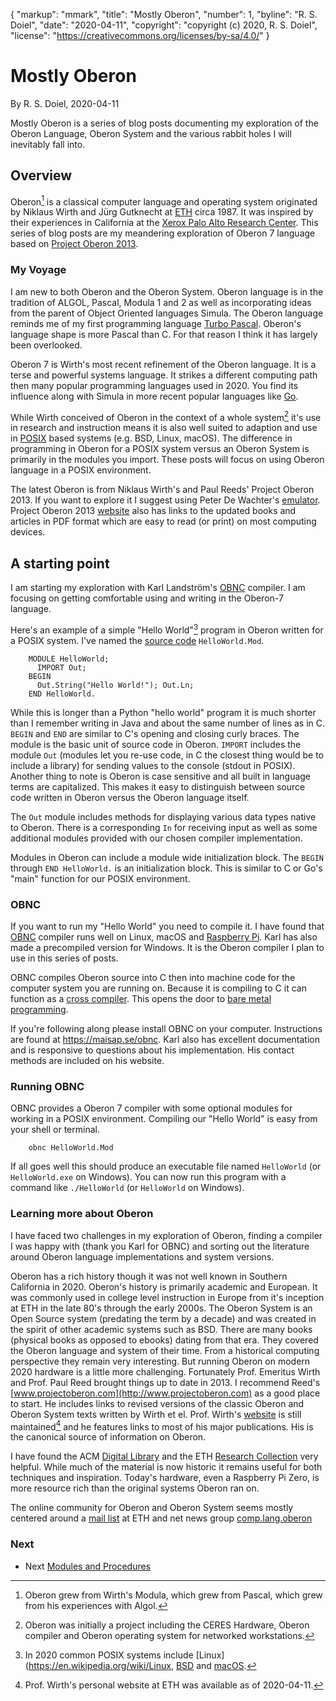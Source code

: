{
    "markup": "mmark",
    "title": "Mostly Oberon",
    "number": 1,
    "byline": "R. S. Doiel",
    "date": "2020-04-11",
    "copyright": "copyright (c) 2020, R. S. Doiel",
    "license": "https://creativecommons.org/licenses/by-sa/4.0/"
}


# Mostly Oberon

By R. S. Doiel, 2020-04-11

Mostly Oberon is a series of blog posts documenting my exploration of the Oberon Language, Oberon System and the various rabbit holes I will inevitably fall into.

## Overview

Oberon[^1] is a classical computer language and operating system originated by Niklaus Wirth and Jürg Gutknecht at [ETH](https://en.wikipedia.org/wiki/ETH_Zurich) circa 1987.  It was inspired by their experiences in California at the [Xerox Palo Alto Research Center](https://en.wikipedia.org/wiki/PARC_\(company\)).  This series of blog posts are my meandering exploration of Oberon 7 language based on [Project Oberon 2013](http://www.projectoberon.com/).


### My Voyage

I am new to both Oberon and the Oberon System.  Oberon language is in the tradition of ALGOL, Pascal, Modula 1 and 2 as well as incorporating ideas from the parent of Object Oriented languages Simula. The Oberon language reminds me of my first programming language [Turbo Pascal](https://en.wikipedia.org/wiki/Turbo_Pascal).  Oberon's language shape is more Pascal than C. For that reason I think it has largely been overlooked.

Oberon 7 is Wirth's most recent refinement of the Oberon language.  It is a terse and powerful systems language.  It strikes a different computing path then many popular programming languages used in 2020.  You find its influence along with Simula in more recent popular languages like [Go](https://golang.org).

While Wirth conceived of Oberon in the context of a whole system[^4] it's use in research and instruction means it is also well suited to adaption and use in [POSIX](https://en.wikipedia.org/wiki/POSIX) based systems (e.g. BSD, Linux, macOS).  The difference in programming in Oberon for a POSIX system versus an Oberon System is primarily in the modules you import. These posts will focus on using Oberon language in a POSIX environment.

The latest Oberon is from Niklaus Wirth's and Paul Reeds' Project Oberon 2013. If you want to explore it I suggest using Peter De Wachter's [emulator](https://github.com/pdewacht/oberon-risc-emu). Project Oberon 2013 [website](https://www.projectoberon.com) also has links to the updated books and articles in PDF format which are easy to read (or print) on most computing devices.


## A starting point

I am starting my exploration with Karl Landström's [OBNC](https://miasap.se/obnc/) compiler. I am focusing on getting comfortable using and writing in the Oberon-7 language.

Here's an example of a simple "Hello World"[^2] program in Oberon written for a POSIX system. I've named the [source code](HelloWorld.Mod) `HelloWorld.Mod`.

```Oberon
    MODULE HelloWorld;
      IMPORT Out;
    BEGIN
      Out.String("Hello World!"); Out.Ln;
    END HelloWorld.
```

While this is longer than a Python "hello world" program it is much shorter than I remember writing in Java and about the same number of lines as in C. `BEGIN` and `END` are similar to C's opening and closing curly braces. The module is the basic unit of source code in Oberon. `IMPORT` includes the module `Out` (modules let you re-use code, in C the closest thing would be to include a library) for sending values to the console (stdout in POSIX). Another thing to note is Oberon is case sensitive and all built in language terms are capitalized. This makes it easy to distinguish between source code written in Oberon versus the Oberon language itself.

The `Out` module includes methods for displaying various data types native
to Oberon. There is a corresponding `In` for receiving input as well as
some additional modules provided with our chosen compiler implementation.

Modules in Oberon can include a module wide initialization block. The
`BEGIN` through `END HelloWorld.` is an initialization block. This is
similar to C or Go's "main" function for our POSIX environment.

### OBNC

If you want to run my "Hello World" you need to compile it.  I have found that [OBNC](https://miasap.se/obnc/) compiler runs well on Linux, macOS and [Raspberry Pi](https://www.raspberrypi.org). Karl has also made a precompiled version for Windows. It is the Oberon compiler I plan to use in this series of posts.

OBNC compiles Oberon source into C then into machine code for the computer system you are running on. Because it is compiling to C it can function as a [cross compiler](https://en.wikipedia.org/wiki/Cross_compiler). This opens the door to [bare metal programming](https://en.wikipedia.org/wiki/Bare_machine).

If you're following along please install OBNC on your computer.  Instructions are found at https://maisap.se/obnc. Karl also has excellent documentation and is responsive to questions about his implementation. His contact methods are included on his website.


### Running OBNC

OBNC provides a Oberon 7 compiler with some optional modules for working in a POSIX environment.  Compiling our "Hello World" is easy from your shell or terminal.

```
    obnc HelloWorld.Mod
```

If all goes well this should produce an executable file named `HelloWorld` (or `HelloWorld.exe` on Windows). You can now run this program with a command like `./HelloWorld` (or `HelloWorld` on Windows).

### Learning more about Oberon

I have faced two challenges in my exploration of Oberon, finding a compiler I was happy with (thank you Karl for OBNC) and sorting out the literature around Oberon language implementations and system versions.

Oberon has a rich history though it was not well known in Southern California in 2020. Oberon's history is primarily academic and European. It was commonly used in college level instruction in Europe from it's inception at ETH in the late 80's through the early 2000s. The Oberon System is an Open Source system (predating the term by a decade) and was created in the spirit of other academic systems such as BSD. There are many books (physical books as opposed to ebooks) dating from that era.  They covered the Oberon language and system of their time.  From a historical computing perspective they remain very interesting. But running Oberon on modern 2020 hardware is a little more challenging. Fortunately Prof. Emeritus Wirth and Prof. Paul Reed brought things up to date in 2013. I recommend Reed's [www.projectoberon.com](http://www.projectoberon.com) as a good place to start. He includes links to revised versions of the classic Oberon and Oberon System texts written by Wirth et el. Prof. Wirth's [website](https://inf.ethz.ch/personal/wirth/) is still maintained[^3] and he features links to most of his major publications. His is the canonical source of information on Oberon.

I have found the ACM [Digital Library](https://dl.acm.org/) and the ETH [Research Collection](https://www.research-collection.ethz.ch/?locale-attribute=en) very helpful.  While much of the material is now historic it remains useful for both techniques and inspiration.  Today's hardware, even a Raspberry Pi Zero, is more resource rich than the original systems Oberon ran on.

The online community for Oberon and Oberon System seems mostly centered around a [mail list](https://lists.inf.ethz.ch/mailman/listinfo/oberon) at ETH and net news group [comp.lang.oberon](https://groups.google.com/forum/#!forum/comp.lang.oberon)




[^1]: Oberon grew from Wirth's Modula, which grew from Pascal, which grew from his experiences with Algol.

[^2]: In 2020 common POSIX systems include [Linux](https://en.wikipedia.org/wiki/Linux, [BSD](https://en.wikipedia.org/wiki/Berkeley_Software_Distribution) and [macOS](https://en.wikipedia.org/wiki/MacOS).

[^3]: Prof. Wirth's personal website at ETH was available as of 2020-04-11. 

[^4]: Oberon was initially a project including the CERES Hardware, Oberon compiler and Oberon operating system for networked workstations.

### Next

+ Next [Modules and Procedures](../12/Mostly-Oberon-Modules.html)


